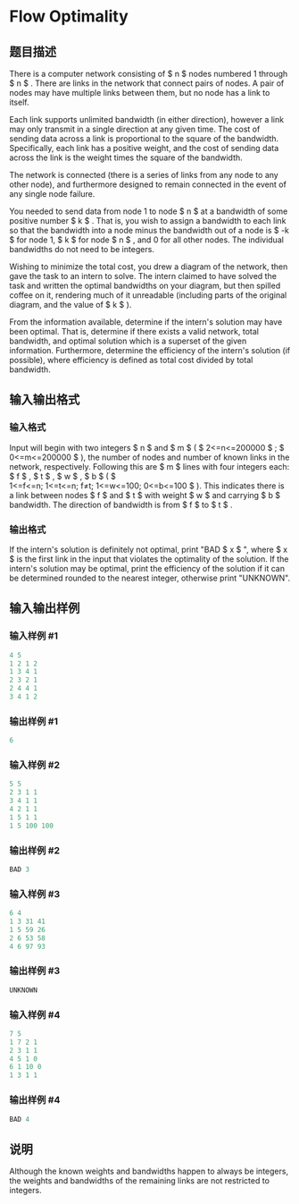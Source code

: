 # Flow Optimality

## 题目描述

There is a computer network consisting of $ n $ nodes numbered 1 through $ n $ . There are links in the network that connect pairs of nodes. A pair of nodes may have multiple links between them, but no node has a link to itself.

Each link supports unlimited bandwidth (in either direction), however a link may only transmit in a single direction at any given time. The cost of sending data across a link is proportional to the square of the bandwidth. Specifically, each link has a positive weight, and the cost of sending data across the link is the weight times the square of the bandwidth.

The network is connected (there is a series of links from any node to any other node), and furthermore designed to remain connected in the event of any single node failure.

You needed to send data from node 1 to node $ n $ at a bandwidth of some positive number $ k $ . That is, you wish to assign a bandwidth to each link so that the bandwidth into a node minus the bandwidth out of a node is $ -k $ for node 1, $ k $ for node $ n $ , and 0 for all other nodes. The individual bandwidths do not need to be integers.

Wishing to minimize the total cost, you drew a diagram of the network, then gave the task to an intern to solve. The intern claimed to have solved the task and written the optimal bandwidths on your diagram, but then spilled coffee on it, rendering much of it unreadable (including parts of the original diagram, and the value of $ k $ ).

From the information available, determine if the intern's solution may have been optimal. That is, determine if there exists a valid network, total bandwidth, and optimal solution which is a superset of the given information. Furthermore, determine the efficiency of the intern's solution (if possible), where efficiency is defined as total cost divided by total bandwidth.

## 输入输出格式

### 输入格式

Input will begin with two integers $ n $ and $ m $ ( $ 2<=n<=200000 $ ; $ 0<=m<=200000 $ ), the number of nodes and number of known links in the network, respectively. Following this are $ m $ lines with four integers each: $ f $ , $ t $ , $ w $ , $ b $ ( $ 1<=f<=n; 1<=t<=n; f≠t; 1<=w<=100; 0<=b<=100 $ ). This indicates there is a link between nodes $ f $ and $ t $ with weight $ w $ and carrying $ b $ bandwidth. The direction of bandwidth is from $ f $ to $ t $ .

### 输出格式

If the intern's solution is definitely not optimal, print "BAD $ x $ ", where $ x $ is the first link in the input that violates the optimality of the solution. If the intern's solution may be optimal, print the efficiency of the solution if it can be determined rounded to the nearest integer, otherwise print "UNKNOWN".

## 输入输出样例

### 输入样例 #1

```cpp
4 5
1 2 1 2
1 3 4 1
2 3 2 1
2 4 4 1
3 4 1 2

```
### 输出样例 #1

```cpp
6

```
### 输入样例 #2

```cpp
5 5
2 3 1 1
3 4 1 1
4 2 1 1
1 5 1 1
1 5 100 100

```
### 输出样例 #2

```cpp
BAD 3

```
### 输入样例 #3

```cpp
6 4
1 3 31 41
1 5 59 26
2 6 53 58
4 6 97 93

```
### 输出样例 #3

```cpp
UNKNOWN

```
### 输入样例 #4

```cpp
7 5
1 7 2 1
2 3 1 1
4 5 1 0
6 1 10 0
1 3 1 1

```
### 输出样例 #4

```cpp
BAD 4

```
## 说明

Although the known weights and bandwidths happen to always be integers, the weights and bandwidths of the remaining links are not restricted to integers.

